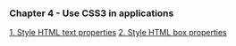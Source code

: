 ### Chapter 4 - Use CSS3 in applications

[1. Style HTML text properties](objectives/1-style-html-text-properties/1-style-html-text-properties.md)
[2. Style HTML box properties](objectives/2-style-html-box-properties/2-style-html-box-properties.md)
